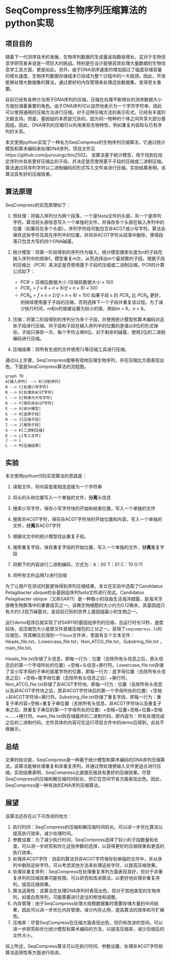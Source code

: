 # SeqCompress生物序列压缩算法的python实现

## 项目目的

随着下一代测序技术的发展，生物序列数据的生成量呈指数级增长，这对于生物信息学研究者来说是一项巨大的挑战。特别是在设计能够高效处理大量数据的生物信息学工具方面，更是如此。另外，由于DNA测序速度的增加超过了磁盘存储容量的增长速度，生物序列数据存储成本已经成为整个过程中的一大瓶颈。因此，开发能够处理大数据集的算法，通过更好的内存管理来处理这些数据集，变得至关重要。

目前已经有各种方法用于DNA序列的压缩。压缩在处理不断增长的测序数据大小方面扮演着重要的角色。由于DNA序列可以自然地表示为一个字符字符串，因此可以使用通用的压缩方法进行压缩。对于这种压缩方法的表示形式，已经有丰富的文献支持。但是，基因组的本质是冗余的，因为同一物种的个体之间共享大部分基因组。因此，DNA序列的压缩可以利用某些生物特性，例如重复内容和与已有序列的关系。

本文使用python实现了一种名为SeqCompress的生物序列压缩算法，它通过统计模型和算术编码来处理DNA序列，项目文件见https://github.com/pursuingz/bio2502。
该算法基于统计模型，用于找到在给定序列中具有更好压缩比的子段，并决定是否使用基于子段的压缩或二进制压缩。算法通过将序列字符以二进制编码的形式写入文件来进行压缩。实验结果表明，该算法具有好的压缩效果。

##  算法原理

SeqCompress的实现原理如下：

1. 预处理：将输入序列分为两个段落，一个是fasta文件的头部，另一个是序列字符。算法将头部信息写入一个单独的文件，并保存多个头部在输入序列中的位置（如果存在多个头部）。序列字符段可能包含非ACGT或小写字符。算法会保存这些字符及其在序列中的位置，并将非ACGT字符从段落中删除，使得段落只包含大写的四个DNA碱基。

2. 统计模型：将第一阶段得到的序列作为输入，统计模型搜索长度为n的子段在输入序列中的频率f。模型重复m次，从而选择出m个最频繁的子段。根据子段的压缩比（PCR）来决定是否使用基于子段的压缩或二进制压缩。PCR的计算公式如下：
   - $PCR = \text{压缩后数据大小 }/ \text{压缩前数据大小} \times 100$
   - $PCR_s = f \times 8 + n \times 8 / (f \times n \times 8) \times 100$
   - $PCR_b = f \times n \times 2 / (f \times n \times 8) \times 100$
     如果子段 s 的 $PCR_s$ 比 $PCR_b$ 更好，则继续使用基于子段的压缩，否则选择下一个子段并重复该过程。为了减少执行时间，m和n的值被设置为较小的值，例如m = 6，n = 8。

3. 压缩：将第二阶段得到的序列分为多个子段，并使用统计模型和算术编码对这些子段进行压缩。将子段和子段在输入序列中的位置的差值以8位的形式保存。子段只保存一次，每个字符占用8位。对于剩余的碱基，使用2位的二进制编码进行压缩。

4. 压缩结果：将所有生成的文件使用7z等压缩工具进行压缩。

通过以上步骤，SeqCompress能够有效地压缩生物序列，并在压缩比方面表现出色。下面是SeqCompress算法的流程图。

```mermaid
graph TD
A[输入序列] --> B[分割序列]
B --> C[处理小写字符]
B --> D[处理非ACGT字符]
C --> E[转换为大写字符]
D --> F[保存非ACGT字符]
E --> G[统计模型]
G --> H[选择子段]
H --> I[压缩子段]
I --> J[移除子段]
G --> K[二进制压缩]
K --> L[写入文件]
J --> L
L --> M[压缩结果]
```



## 实验

本文使用python代码实现算法的思路是：

1. 读取文件，将内容首尾相连连接为一个字符串

2. 将头的头和位置写入一个单独的文件，**分离**头信息

3. 搜索小写字符，保存小写字符块的开始和结束位置，写入一个单独的文件

4. 搜索非ACGT字符，保存非ACGT字符块的开始位置和内容，写入一个单独的文件，**分离**非ACGT字符

5. 根据论文中的统计模型找出重复子段。

6. 搜索重复字段，保存重复字段的开始位置，写入一个单独的文件，**分离**重复字段

7. 将剩下的内容进行二进制编码，方式为：A：00  T：01  C：10  G:11

8. 将所有文件运用7z进行压缩

为了让用户在测试时能更快得到序列压缩结果，本文在实验中选取了Candidatus Pelagibacter ubique的全基因组序列fasta文件进行测试。Candidatus Pelagibacter ubique（又称SAR11）是一种极小的自由生活海洋细菌，是海洋浮游微生物群落中的重要成员之一。该微生物细胞的大小约为0.12微米，其基因组只有大约1.3百万碱基对，是目前已知的世界上基因组最小的生物之一。

运行demo程序后就实现了对SAR11的基因组序列的压缩，总运行时长12秒，速度较快，且压缩包大小是原文件直接压缩包的三分之一。获得了`seqcompress.7z`的压缩包，将其解压后得到一个`base`文件夹，里面有五个文本文件：Heads_file.txt，Lowercase_file.txt，Non_ATCG_file.txt，Substring_file.txt ，main_file.txt。

Heads_file.txt存储了头信息，即每一行为：位置（去除所有头信息之后，原头信息后的第一个字母所处的位置）+空格+头信息+换行符。Lowercase_file.txt存储了含小写字母的子串的首尾字符的位置，即每一行为：首字母位置（去除所有头信息之后）+空格+尾字母位置（去除所有头信息之后）+换行符。Non_ATCG_file.txt存储了非ACGT字符块，即每一行为：位置（去除所有头信息以及非ACGT字符块之后，原非ACGT字符块后的第一个字母所处的位置）+空格+非ACGT字符块+换行符。Substring_file.txt存储了重复字段，即每一行为：重复子串内容+空格+重复子串位置（去除所有头信息、非ACGT字符块以及重复子串之后，原重复子串后的第一个字母所处的位置）+空格+位置+空格+位置+空格+......+换行符。main_file.txt则存储最终的二进制代码，即内容为：所有处理完成之后的二进制代码。文件具体的内容可在运行项目文件中的demo后得到，此处不做展示。

## 总结

文章的结论是，SeqCompress是一种基于统计模型和算术编码的DNA序列压缩算法。该算法能够处理重复和非重复序列，并通过预处理使输入文件更适合进行压缩。实验结果表明，SeqCompress比直接压缩具有更好的压缩效果。尽管SeqCompress的压缩和解压缩时间较长，但它在空间节省方面表现出色。因此，SeqCompress是一种有效的DNA序列压缩算法。

## 展望

该算法还存在以下可改进的地方：

1. 执行时间：SeqCompress的压缩和解压缩时间较长。可以进一步优化算法以提高执行效率，减少处理时间。
2. 参数设置：为了减少执行时间，SeqCompress选择了较小的子段数量和长度。可以进一步研究和优化这些参数的选择，以获得更好的压缩效果和更高的执行效率。
3. 处理非ACGT字符：目前的算法将非ACGT字符保存到单独的文件中，并从序列中删除这些字符。可以考虑其他方法来处理这些字符，以提高压缩效果。
4. 处理非重复序列：SeqCompress在处理重复序列方面表现良好，但对于非重复序列的压缩效果可能有限。可以研究和改进算法，以更好地处理非重复序列，提高压缩效果。
5. 算法适用性：该算法在处理DNA序列时表现出色，但对于其他类型的生物序列，如蛋白质序列，可能需要进行适当的修改和调整。
6. 内存管理：由于SeqCompress处理大规模数据集时需要存储大量的中间结果，因此可以进一步优化内存管理，减少内存占用，提高算法的效率和可扩展性。
7. 压缩率：尽管SeqCompress在压缩方面表现出色，但仍有改进的空间。可以进一步研究和优化统计模型和算术编码的方法，以提高压缩率，减少压缩后的文件大小。

综上所述，SeqCompress算法可以在执行时间、参数设置、处理非ACGT字符和算法适用性等方面进行改进。


